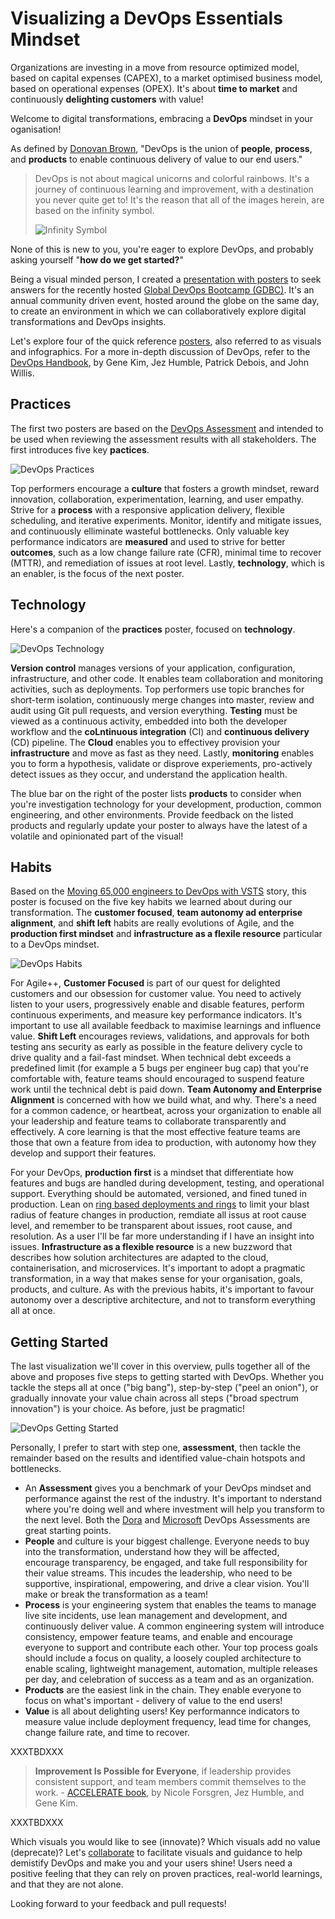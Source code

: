 # Visualizing a DevOps Essentials Mindset

Organizations are investing in a move from resource optimized model, based on capital expenses (CAPEX), to a market optimised business model, based on operational expenses (OPEX). It's about **time to market** and continuously **delighting customers** with value! 

Welcome to digital transformations, embracing a **DevOps** mindset in your oganisation! 

As defined by [Donovan Brown](http://donovanbrown.com/post/what-is-devops), "DevOps is the union of **people**, **process**, and **products** to enable continuous delivery of value to our end users." 

> DevOps is not about magical unicorns and colorful rainbows. It's a journey of continuous learning and improvement, with a destination you never quite get to! It's the reason that all of the images herein, are based on the infinity symbol.
>
> ![Infinity Symbol](_img/devops-mindset-essentials/devops-mindset-essentials-infinity.png)

None of this is new to you, you're eager to explore DevOps, and probably asking yourself "**how do we get started?**" 

Being a visual minded person, I created a [presentation with posters](https://github.com/wpschaub/DevOps-mindset-essentials/blob/master/src/presentations/devops-mindset-essentials-gdbc.pdf) to seek answers for the recently hosted [Global DevOps Bootcamp (GDBC)](https://globaldevopsbootcamp.com). It's an annual community driven event, hosted around the globe on the same day, to create an environment in which we can collaboratively explore digital transformations and DevOps insights.

Let's explore four of the quick reference [posters](https://github.com/wpschaub/devOps-mindset-essentials/posters), also referred to as visuals and infographics. For a more in-depth discussion of DevOps, refer to the [DevOps Handbook](http://a.co/92KSNxJ), by Gene Kim, Jez Humble, Patrick Debois, and John Willis. 

## Practices

The first two posters are based on the [DevOps Assessment](https://aka.ms/devopsassessment) and intended to be used when reviewing the assessment results with all stakeholders. The first introduces five key **pactices**.

![DevOps Practices](_img/devops-mindset-essentials/devops-mindset-essentials-practices.png)

Top performers encourage a **culture** that fosters a growth mindset, reward innovation, collaboration, experimentation, learning, and user empathy. Strive for a **process** with a responsive application delivery, flexible scheduling, and iterative experiments. Monitor, identify and mitigate issues, and continuously elliminate wasteful bottlenecks. Only valuable key performance indicators are **measured** and used to strive for better **outcomes**, such as a low change failure rate (CFR), minimal time to recover (MTTR), and remediation of issues at root level. Lastly, **technology**, which is an enabler, is the focus of the next poster. 

## Technology

Here's a companion of the **practices** poster, focused on **technology**.

![DevOps Technology](_img/devops-mindset-essentials/devops-mindset-essentials-technology.png)

**Version control** manages versions of your application, configuration, infrastructure, and other code. It enables team collaboration and monitoring activities, such as deployments. Top performers use topic branches for short-term isolation, continuously merge changes into master, review and audit using Git pull requests, and version everything. **Testing** must be viewed as a continuous activity, embedded into both the developer workflow and the **coLntinuous integration** (CI) and **continuous delivery** (CD) pipeline. The **Cloud** enables you to effectivey provision your **infrastructure** and move as fast as they need. Lastly, **monitoring** enables you to form a hypothesis, validate or disprove experiements, pro-actively detect issues as they occur, and understand the application health.

The blue bar on the right of the poster lists **products** to consider when you're investigation technology for your development, production, common engineering, and other environments. Provide feedback on the listed products and regularly update your poster to always have the latest of a volatile and opinionated part of the visual! 

## Habits

Based on the [Moving 65,000 engineers to DevOps with VSTS](https://www.slideshare.net/WillyPeterSchaub/devconf-moving-65000-microsofties-to-devops-with-visual-studio-team-services) story, this poster is focused on the five key habits we learned about during our transformation. The **customer focused**, **team autonomy ad enterprise alignment**, and **shift left** habits are really evolutions of Agile, and the **production first mindset** and **infrastructure as a flexile resource** particular to a DevOps mindset. 

![DevOps Habits](_img/devops-mindset-essentials/devops-mindset-essentials-habits.png)

For Agile++, **Customer Focused** is part of our quest for delighted customers and our obsession for customer value. You need to actively listen to your users, progressively enable and disable features, perform continuous experiments, and measure key performance indicators. It's important to use all available feedback to maximise learnings and influence value. **Shift Left** encourages reviews, validations, and approvals for both testing ans security as early as possible in the feature delivery cycle to drive quality and a fail-fast mindset. When technical debt exceeds a predefined limit (for example a 5 bugs per engineer bug cap) that you're comfortable with, feature teams should encouraged to suspend feature work until the technical debt is paid down. **Team Autonomy and Enterprise Alignment** is concerned with how we build what, and why. There's a need for a common cadence, or heartbeat, across your organization to enable all your leadership and feature teams to collaborate transparently and effectively. A core learning is that the most effective feature teams are those that own a feature from idea to production, with autonomy how they develop and support their features.

For your DevOps, **production first** is a mindset that differentiate how features and bugs are handled during development, testing, and operational support. Everything should be automated, versioned, and fined tuned in production. Lean on [ring based deployments and rings](https://opensource.com/article/18/2/feature-flags-ring-deployment-model) to limit your blast radius of feature changes in production, remdiate all issus at root cause level, and remember to be transparent about issues, root cause, and resolution. As a user I'll be far more understanding if I have an insight into issues. **Infrastructure as a flexible resource** is a new buzzword that describes how solution architectures are adapted to the cloud, containerisation, and microservices. It's important to adopt a pragmatic transformation, in a way that makes sense for your organisation, goals, products, and culture. As with the previous habits, it's important to favour autonomy over a descriptive architecture, and not to transform everything all at once. 

## Getting Started

The last visualization we'll cover in this overview, pulls together all of the above and proposes five steps to getting started with DevOps. Whether you tackle the steps all at once ("big bang"), step-by-step ("peel an onion"), or gradually innovate your value chain across all steps ("broad spectrum innovation") is your choice. As before, just be pragmatic!

![DevOps Getting Started](_img/devops-mindset-essentials/devops-mindset-essentials-getting-started.png)

Personally, I prefer to start with step one, **assessment**, then tackle the remainder based on the results and identified value-chain hotspots and bottlenecks. 

- An **Assessment** gives you a benchmark of your DevOps mindset and performance against the rest of the industry. It's important to nderstand where you're doing well and where investment will help you transform to the next level. Both the [Dora](https://www.devops-survey.com/) and [Microsoft](https://aka.ms/devopsassessment) DevOps Assessments are great starting points.       
- **People** and culture is your biggest challenge. Everyone needs to buy into the transformation, understand how they will be affected, encourage transparency, be engaged, and take full responsibility for their value streams. This incudes the leadership, who need to be supportive, inspirational, empowering, and drive a clear vision. You'll make or break the transformation as a team!
- **Process** is your engineering system that enables the teams to manage live site incidents, use lean management and development, and continuously deliver value. A common engineering system will introduce consistency, empower feature teams, and enable and encourage everyone to support and contribute each other. Your top process goals should include a focus on quality, a loosely coupled architecture to enable scaling, lightweight management, automation, multiple releases per day, and celebration of success as a team and as an organization.  
- **Products** are the easiest link in the chain. They enable everyone to focus on what's important - delivery of value to the end users!
- **Value** is all about delighting users! Key performannce indicators to measure value include deployment frequency, lead time for changes, change failure rate, and time to recover.   

XXXTBDXXX

> **Improvement Is Possible for Everyone**, if leadership provides consistent support, and team members commit themselves to the work. - [ACCELERATE book](https://t.co/smb82Y4i0M), by Nicole Forsgren, Jez Humble, and Gene Kim.

XXXTBDXXX

Which visuals you would like to see (innovate)? Which visuals add no value (deprecate)? Let's [collaborate](https://github.com/wpschaub/devOps-mindset-essentials) to facilitate visuals and guidance to help demistify DevOps and make you and your users shine! Users need a positive feeling that they can rely on proven practices, real-world learnings, and that they are not alone.

Looking forward to your feedback and pull requests!